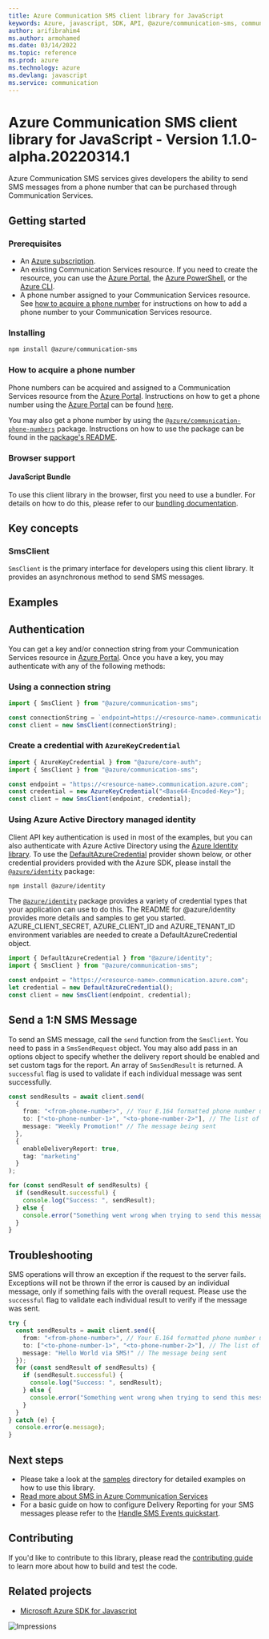 ```yaml
---
title: Azure Communication SMS client library for JavaScript
keywords: Azure, javascript, SDK, API, @azure/communication-sms, communication
author: arifibrahim4
ms.author: armohamed
ms.date: 03/14/2022
ms.topic: reference
ms.prod: azure
ms.technology: azure
ms.devlang: javascript
ms.service: communication
---
```

# Azure Communication SMS client library for JavaScript - Version 1.1.0-alpha.20220314.1 


Azure Communication SMS services gives developers the ability to send SMS messages from a phone number that can be purchased through Communication Services.

## Getting started

### Prerequisites

- An [Azure subscription][azure_sub].
- An existing Communication Services resource. If you need to create the resource, you can use the [Azure Portal][azure_portal], the [Azure PowerShell][azure_powershell], or the [Azure CLI][azure_cli].
- A phone number assigned to your Communication Services resource. See [how to acquire a phone number](#how-to-acquire-a-phone-number) for instructions on how to add a phone number to your Communication Services resource.

### Installing

```bash
npm install @azure/communication-sms
```

### How to acquire a phone number

Phone numbers can be acquired and assigned to a Communication Services resource from the [Azure Portal][azure_portal]. Instructions on how to get a phone number using the [Azure Portal][azure_portal] can be found [here][get_phone_number_az_portal].

You may also get a phone number by using the [`@azure/communication-phone-numbers`][azure_communication-phone-numbers] package. Instructions on how to use the package can be found in the [package's README][azure_communication-phone-numbers_readme].

### Browser support

#### JavaScript Bundle

To use this client library in the browser, first you need to use a bundler. For details on how to do this, please refer to our [bundling documentation](https://aka.ms/AzureSDKBundling).

## Key concepts

### SmsClient

`SmsClient` is the primary interface for developers using this client library. It provides an asynchronous method to send SMS messages.

## Examples

## Authentication

You can get a key and/or connection string from your Communication Services resource in [Azure Portal][azure_portal]. Once you have a key, you may authenticate with any of the following methods:

### Using a connection string

```typescript
import { SmsClient } from "@azure/communication-sms";

const connectionString = `endpoint=https://<resource-name>.communication.azure.com/;accessKey=<Base64-Encoded-Key>`;
const client = new SmsClient(connectionString);
```

### Create a credential with `AzureKeyCredential`

```typescript
import { AzureKeyCredential } from "@azure/core-auth";
import { SmsClient } from "@azure/communication-sms";

const endpoint = "https://<resource-name>.communication.azure.com";
const credential = new AzureKeyCredential("<Base64-Encoded-Key>");
const client = new SmsClient(endpoint, credential);
```

### Using Azure Active Directory managed identity

Client API key authentication is used in most of the examples, but you can also authenticate with Azure Active Directory using the [Azure Identity library][azure_identity]. To use the [DefaultAzureCredential][defaultazurecredential] provider shown below, or other credential providers provided with the Azure SDK, please install the [`@azure/identity`][azure_identity] package:

```bash
npm install @azure/identity
```

The [`@azure/identity`][azure_identity] package provides a variety of credential types that your application can use to do this. The README for @azure/identity provides more details and samples to get you started.
AZURE_CLIENT_SECRET, AZURE_CLIENT_ID and AZURE_TENANT_ID environment variables are needed to create a DefaultAzureCredential object.

```typescript
import { DefaultAzureCredential } from "@azure/identity";
import { SmsClient } from "@azure/communication-sms";

const endpoint = "https://<resource-name>.communication.azure.com";
let credential = new DefaultAzureCredential();
const client = new SmsClient(endpoint, credential);
```

## Send a 1:N SMS Message

To send an SMS message, call the `send` function from the `SmsClient`. You need to pass in a `SmsSendRequest` object.
You may also add pass in an options object to specify whether the delivery report should be enabled and set custom tags for the report.
An array of `SmsSendResult` is returned. A `successful` flag is used to validate if each individual message was sent successfully.

```typescript
const sendResults = await client.send(
  {
    from: "<from-phone-number>", // Your E.164 formatted phone number used to send SMS
    to: ["<to-phone-number-1>", "<to-phone-number-2>"], // The list of E.164 formatted phone numbers to which message is being sent
    message: "Weekly Promotion!" // The message being sent
  },
  {
    enableDeliveryReport: true,
    tag: "marketing"
  }
);

for (const sendResult of sendResults) {
  if (sendResult.successful) {
    console.log("Success: ", sendResult);
  } else {
    console.error("Something went wrong when trying to send this message: ", sendResult);
  }
}
```

## Troubleshooting

SMS operations will throw an exception if the request to the server fails.
Exceptions will not be thrown if the error is caused by an individual message, only if something fails with the overall request.
Please use the `successful` flag to validate each individual result to verify if the message was sent.

```typescript
try {
  const sendResults = await client.send({
    from: "<from-phone-number>", // Your E.164 formatted phone number used to send SMS
    to: ["<to-phone-number-1>", "<to-phone-number-2>"], // The list of E.164 formatted phone numbers to which message is being sent
    message: "Hello World via SMS!" // The message being sent
  });
  for (const sendResult of sendResults) {
    if (sendResult.successful) {
      console.log("Success: ", sendResult);
    } else {
      console.error("Something went wrong when trying to send this message: ", sendResult);
    }
  }
} catch (e) {
  console.error(e.message);
}
```

## Next steps

- Please take a look at the [samples](https://github.com/Azure/azure-sdk-for-js/blob/main/sdk/communication/communication-sms/samples) directory for detailed examples on how to use this library.
- [Read more about SMS in Azure Communication Services][next_steps]
- For a basic guide on how to configure Delivery Reporting for your SMS messages please refer to the [Handle SMS Events quickstart][handle_sms_events].

## Contributing

If you'd like to contribute to this library, please read the [contributing guide](https://github.com/Azure/azure-sdk-for-js/blob/main/CONTRIBUTING.md) to learn more about how to build and test the code.

## Related projects

- [Microsoft Azure SDK for Javascript](https://github.com/Azure/azure-sdk-for-js)

[azure_cli]: https://docs.microsoft.com/cli/azure
[azure_sub]: https://azure.microsoft.com/free/
[azure_portal]: https://portal.azure.com
[azure_powershell]: https://docs.microsoft.com/powershell/module/az.communication/new-azcommunicationservice
[defaultazurecredential]: https://github.com/Azure/azure-sdk-for-js/tree/main/sdk/identity/identity#defaultazurecredential
[azure_identity]: https://github.com/Azure/azure-sdk-for-js/tree/main/sdk/identity/identity
[get_phone_number_az_portal]: https://docs.microsoft.com/azure/communication-services/quickstarts/telephony/get-phone-number?pivots=platform-azp
[azure_communication-phone-numbers]: https://github.com/Azure/azure-sdk-for-js/tree/main/sdk/communication/communication-phone-numbers
[azure_communication-phone-numbers_readme]: https://github.com/Azure/azure-sdk-for-js/blob/main/sdk/communication/communication-phone-numbers/README.md
[handle_sms_events]: https://docs.microsoft.com/azure/communication-services/quickstarts/telephony-sms/handle-sms-events
[next_steps]: https://docs.microsoft.com/azure/communication-services/quickstarts/telephony-sms/send?pivots=programming-language-javascript

![Impressions](https://azure-sdk-impressions.azurewebsites.net/api/impressions/azure-sdk-for-js%2Fsdk%2Fcommunication%2Fcommunication-sms%2FREADME.png)

